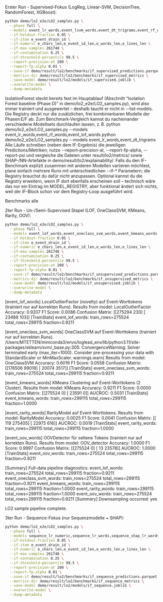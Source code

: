 Erster Run - Supervised-Fokus (LogReg, Linear-SVM, DecisionTree, RandomForest, XGBoost):

```bash
python demo/lo2_e2e/LO2_samples.py \
  --phase full \
  --models event_lr_words,event_lsvm_words,event_dt_trigrams,event_rf_words,event_xgb_words \
  --if-holdout-fraction 0.05 \
  --if-item e_event_drain_id \
  --if-numeric e_chars_len,e_event_id_len,e_words_len,e_lines_len \
  --if-max-samples 261748 \
  --if-contamination 0.25 \
  --if-threshold-percentile 99.5 \
  --report-precision-at 200 \
  --report-fp-alpha 0.01 \
  --save-if demo/result/lo2/benchmarks/if_supervised_predictions.parquet \
  --metrics-dir demo/result/lo2/benchmarks/if_supervised_metrics \
  --save-model demo/result/lo2/models/if_supervised.joblib \
  --overwrite-model \
  --dump-metadata
```

IsolationForest steckt bereits fest im Hauptablauf (Abschnitt “Isolation Forest baseline (Phase D)” in demo/lo2_e2e/LO2_samples.py), wird also immer trainiert und ausgewertet – deshalb taucht er nicht in --list-models. Die Registry deckt nur die zusätzlichen, frei kombinierbaren Modelle der Phasen E/F ab.
Zum Benchmark-Vergleich kannst du nacheinander verschiedene Modellsets durchlaufen lassen, z. B.
python demo/lo2_e2e/LO2_samples.py --models event_lr_words,event_rf_words,event_lof_words
python demo/lo2_e2e/LO2_samples.py --models event_lr_words,event_dt_trigrams
Alle Läufe schreiben (neben dem IF-Ergebnis) die jeweiligen Predictions/Metriken; nutze --report-precision-at, --report-fp-alpha, --report-psi und vergleiche die Dateien unter result/lo2/metrics/ sowie SHAP-/NN-Artefakte in demo/result/lo2/explainability/.
Falls du den IF-Benchmark explizit zusammen mit anderen Modellen variieren möchtest, plane einfach mehrere Runs mit unterschiedlichen --if-* Parametern; die Registry brauchst du dafür nicht anzupassen.
Optional kannst du die Registry erweitern, wenn IF dort ebenfalls erscheinen soll – technisch wäre das nur ein Eintrag im MODEL_REGISTRY, aber funktional ändert sich nichts, weil der IF-Block schon vor dem Registry-Loop ausgeführt wird.

Benchmarks alle

2ter Run - Un-/Semi-Supervised Stapel (LOF, OneClassSVM, KMeans, Rarity, OOV):
```bash
python demo/lo2_e2e/LO2_samples.py \
  --phase full \
  --models event_lof_words,event_oneclass_svm_words,event_kmeans_words,event_rarity_words,event_oov_words \
  --if-holdout-fraction 0.05 \
  --if-item e_event_drain_id \
  --if-numeric e_chars_len,e_event_id_len,e_words_len,e_lines_len \
  --if-max-samples 261748 \
  --if-contamination 0.25 \
  --if-threshold-percentile 99.5 \
  --report-precision-at 200 \
  --report-fp-alpha 0.01 \
  --save-if demo/result/lo2/benchmarks/if_unsupervised_predictions.parquet \
  --metrics-dir demo/result/lo2/benchmarks/if_unsupervised_metrics \
  --save-model demo/result/lo2/models/if_unsupervised.joblib \
  --overwrite-model \
  --dump-metadata
  ```

[event_lof_words] LocalOutlierFactor (novelty) auf Event-Worttokens (trainiert nur auf korrekten Runs).
Results from model: LocalOutlierFactor
Accuracy: 0.9207
F1 Score: 0.0086
Confusion Matrix:
[[275294    230]
 [ 23488    103]]
[TrainStats] event_lof_words: train_rows=275524 total_rows=299115 fraction=0.9211

[event_oneclass_svm_words] OneClassSVM auf Event-Worttokens (trainiert nur auf korrekten Runs).
/Users/MTETTEN/miniconda3/envs/loglead_env/lib/python3.11/site-packages/sklearn/svm/_base.py:305: ConvergenceWarning: Solver terminated early (max_iter=1000).  Consider pre-processing your data with StandardScaler or MinMaxScaler.
  warnings.warn(
Results from model: OneClassSVM
Accuracy: 0.6019
F1 Score: 0.0558
Confusion Matrix:
[[176506  99018]
 [ 20074   3517]]
[TrainStats] event_oneclass_svm_words: train_rows=275524 total_rows=299115 fraction=0.9211

[event_kmeans_words] KMeans Clustering auf Event-Worttokens (2 Cluster).
Results from model: KMeans
Accuracy: 0.9211
F1 Score: 0.0000
Confusion Matrix:
[[275524      0]
 [ 23591      0]]
AUCROC: 0.5031
[TrainStats] event_kmeans_words: train_rows=299115 total_rows=299115 fraction=1.0000

[event_rarity_words] RarityModel auf Event-Worttokens.
Results from model: RarityModel
Accuracy: 0.0025
F1 Score: 0.0041
Confusion Matrix:
[[   119 275405]
 [ 22975    616]]
AUCROC: 0.0019
[TrainStats] event_rarity_words: train_rows=299115 total_rows=299115 fraction=1.0000

[event_oov_words] OOVDetector für seltene Tokens (trainiert nur auf korrekten Runs).
Results from model: OOV_detector
Accuracy: 1.0000
F1 Score: 0.9997
Confusion Matrix:
[[275524      0]
 [    13  23578]]
AUCROC: 1.0000
[TrainStats] event_oov_words: train_rows=275524 total_rows=299115 fraction=0.9211

[Summary] Full-data pipeline diagnostics:
  event_lof_words: train_rows=275524 total_rows=299115 fraction=0.9211
  event_oneclass_svm_words: train_rows=275524 total_rows=299115 fraction=0.9211
  event_kmeans_words: train_rows=299115 total_rows=299115 fraction=1.0000
  event_rarity_words: train_rows=299115 total_rows=299115 fraction=1.0000
  event_oov_words: train_rows=275524 total_rows=299115 fraction=0.9211
[Summary] Downsampling occurred: yes

LO2 sample pipeline complete.

3ter Run - Sequence-Fokus (nur Sequenzmodelle + SHAP):
```bash
python demo/lo2_e2e/LO2_samples.py \
  --phase full \
  --models sequence_lr_numeric,sequence_lr_words,sequence_shap_lr_words \
  --if-holdout-fraction 0.05 \
  --if-item e_event_drain_id \
  --if-numeric e_chars_len,e_event_id_len,e_words_len,e_lines_len \
  --if-max-samples 261748 \
  --if-contamination 0.25 \
  --if-threshold-percentile 99.5 \
  --report-precision-at 200 \
  --report-fp-alpha 0.01 \
  --save-if demo/result/lo2/benchmarks/if_sequence_predictions.parquet \
  --metrics-dir demo/result/lo2/benchmarks/if_sequence_metrics \
  --save-model demo/result/lo2/models/if_sequence.joblib \
  --overwrite-model \
  --dump-metadata
  ```
